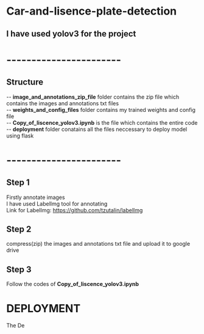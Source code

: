 # Car-and-lisence-plate-detection
## **I have used yolov3 for the project**<br>
# -----------------------
## Structure
 -- **image_and_annotations_zip_file** folder contains the zip file which contains the images and annotations txt files<br>
 -- **weights_and_config_files** folder contains my trained weights and config file<br>
 -- **Copy_of_liscence_yolov3.ipynb** is the file which contains the entire code<br>
 -- **deployment** folder conatains all the files neccessary to deploy model using flask
# -----------------------

## Step 1
Firstly annotate images<br>
I have used LabelImg tool for annotating<br>
Link for LabelImg: https://github.com/tzutalin/labelImg<br>

## Step 2
compress(zip) the images and annotations txt file and upload it to google drive<br>

## Step 3
Follow the codes of **Copy_of_liscence_yolov3.ipynb**<br>

# **DEPLOYMENT**<br>
The De


